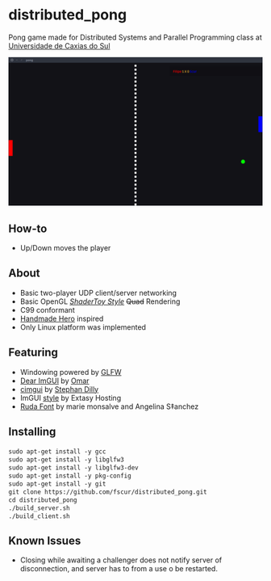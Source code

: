 # distributed_pong 

Pong game made for Distributed Systems and Parallel Programming class at [Universidade de Caxias do Sul](www.ucs.br)

![alt](pong.png)

## How-to

* Up/Down moves the player

## About

* Basic two-player UDP client/server networking
* Basic OpenGL *[ShaderToy Style](http://shadertoy.com)* ~~Quad~~ Rendering
* C99 conformant
* [Handmade Hero](https://handmadehero.org) inspired
* Only Linux platform was implemented

## Featuring

* Windowing powered by [GLFW](https://github.com/glfw)
* [Dear ImGUI](https://github.com/ocornut/imgui) by [Omar](https://github.com/ocornut)
* [cimgui](https://github.com/Extrawurst/cimgui) by [Stephan Dilly](https://github.com/Extrawurst)
* ImGUI [style](https://www.unknowncheats.me/forum/direct3d/189635-imgui-style-settings.html) by Extasy Hosting
* [Ruda Font](https://fonts.google.com/specimen/Ruda) by marie monsalve and Angelina S‡anchez

## Installing

```
sudo apt-get install -y gcc
sudo apt-get install -y libglfw3
sudo apt-get install -y libglfw3-dev
sudo apt-get install -y pkg-config
sudo apt-get install -y git
git clone https://github.com/fscur/distributed_pong.git
cd distributed_pong
./build_server.sh
./build_client.sh
```

## Known Issues

* Closing while awaiting a challenger does not notify server of disconnection, and server has to from a use o be restarted.
